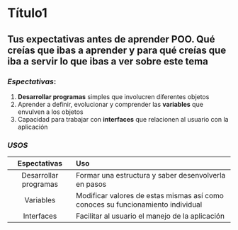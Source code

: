 # Título1
## Tus expectativas antes de aprender POO. Qué creías que ibas a aprender y para qué creías que iba a servir lo que ibas a ver sobre este tema

### *Espectativas*:

1. **Desarrollar programas** simples que involucren diferentes objetos
1. Aprender a definir, evolucionar y comprender las **variables** que envulven a los objetos
1. Capacidad para trabajar con **interfaces** que relacionen al usuario con la aplicación

### *USOS*

|      Espectativas      | Uso                                                                             |
|:----------------------:|:--------------------------------------------------------------------------------|
| Desarrollar programas  | Formar una estructura y saber desenvolverla en pasos                            |
|       Variables        | Modificar valores de estas mismas así como conoces su funcionamiento individual |
|       Interfaces       | Facilitar al usuario el manejo de la aplicación                                 |